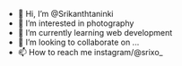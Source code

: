 - 👋 Hi, I’m @Srikanthtaninki
- 👀 I’m interested in photography
- 🌱 I’m currently learning web development
- 💞️ I’m looking to collaborate on ...
- 📫 How to reach me instagram/@srixo_

<!---
Srikanthtaninki/Srikanthtaninki is a ✨ special ✨ repository because its `README.md` (this file) appears on your GitHub profile.
You can click the Preview link to take a look at your changes.
--->
